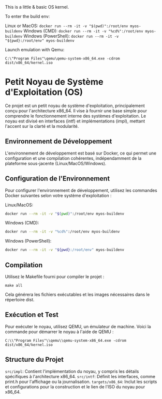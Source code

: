This is a little & basic OS kernel. 

To enter the build env:

Linux or MacOS: `docker run --rm -it -v "$(pwd)":/root/env myos-buildenv`
Windows (CMD): `docker run --rm -it -v "%cd%":/root/env myos-buildenv`
Windows (PowerShell): `docker run --rm -it -v "${pwd}:/root/env" myos-buildenv`

Launch emulation with Qemu:
```
C:\"Program Files"\qemu\qemu-system-x86_64.exe -cdrom dist/x86_64/kernel.iso
```
# Petit Noyau de Système d'Exploitation (OS)
Ce projet est un petit noyau de système d'exploitation, principalement conçu pour l'architecture x86_64. Il vise à fournir une base simple pour comprendre le fonctionnement interne des systèmes d'exploitation. Le noyau est divisé en interfaces (intf) et implémentations (impl), mettant l'accent sur la clarté et la modularité.

## Environnement de Développement
L'environnement de développement est basé sur Docker, ce qui permet une configuration et une compilation cohérentes, indépendamment de la plateforme sous-jacente (Linux/MacOS/Windows).

## Configuration de l'Environnement
Pour configurer l'environnement de développement, utilisez les commandes Docker suivantes selon votre système d'exploitation :

Linux/MacOS:
```sh
docker run --rm -it -v "$(pwd)":/root/env myos-buildenv
```

Windows (CMD):
```sh
docker run --rm -it -v "%cd%":/root/env myos-buildenv
```

Windows (PowerShell):
```sh
docker run --rm -it -v "${pwd}:/root/env" myos-buildenv
```

## Compilation
Utilisez le Makefile fourni pour compiler le projet :
```
make all
```
Cela générera les fichiers exécutables et les images nécessaires dans le répertoire dist.

## Exécution et Test
Pour exécuter le noyau, utilisez QEMU, un émulateur de machine. Voici la commande pour démarrer le noyau à l'aide de QEMU :
```
C:\\"Program Files"\\qemu\\qemu-system-x86_64.exe -cdrom dist/x86_64/kernel.iso
```

## Structure du Projet
`src/impl`: Contient l'implémentation du noyau, y compris les détails spécifiques à l'architecture x86_64.
`src/intf`: Définit les interfaces, comme print.h pour l'affichage ou la journalisation.
`targets/x86_64`: Inclut les scripts et configurations pour la construction et le lien de l'ISO du noyau pour x86_64.
